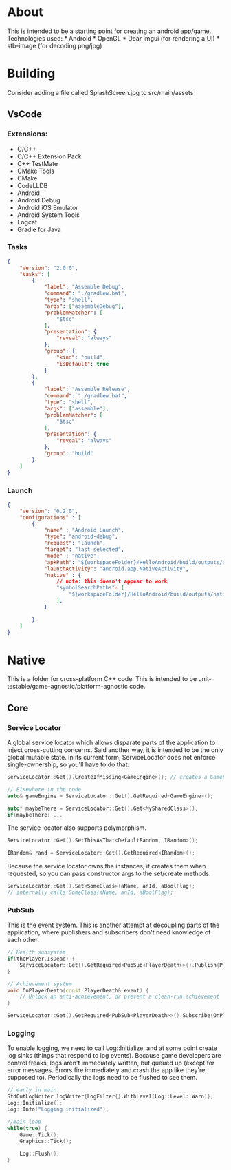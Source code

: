 # About
This is intended to be a starting point for creating an android app/game.
Technologies used:
	* Android
	* OpenGL
	* Dear Imgui (for rendering a UI)
	* stb-image (for decoding png/jpg)

# Building
Consider adding a file called SplashScreen.jpg to src/main/assets

## VsCode
### Extensions: 
* C/C++
* C/C++ Extension Pack
* C++ TestMate
* CMake Tools
* CMake
* CodeLLDB
* Android
* Android Debug
* Android iOS Emulator
* Android System Tools
* Logcat
* Gradle for Java

### Tasks
```json
{
    "version": "2.0.0",
    "tasks": [
        {
            "label": "Assemble Debug",
            "command": "./gradlew.bat",
            "type": "shell",
            "args": ["assembleDebug"],
            "problemMatcher": [
                "$tsc"
            ],
            "presentation": {
                "reveal": "always"
            },
            "group": {
                "kind": "build",
                "isDefault": true
            }
        },
        {
            "label": "Assemble Release",
            "command": "./gradlew.bat",
            "type": "shell",
            "args": ["assemble"],
            "problemMatcher": [
                "$tsc"
            ],
            "presentation": {
                "reveal": "always"
            },
            "group": "build"
        }
    ]
}
```

### Launch
```json
{
    "version": "0.2.0",
    "configurations" : [
        {
            "name" : "Android Launch",
            "type": "android-debug",
            "request": "launch",
            "target": "last-selected",
            "mode" : "native",
            "apkPath": "${workspaceFolder}/HelloAndroid/build/outputs/apk/debug/HelloAndroid-debug.apk",
            "launchActivity": "android.app.NativeActivity",
            "native" : {
				// note: this doesn't appear to work
                "symbolSearchPaths": [
                    "${workspaceFolder}/HelloAndroid/build/outputs/native-debug-symbols/debug/x86_64/",
                ],
            }

        }
    ]
}
```

# Native
This is a folder for cross-platform C++ code.  This is intended to be unit-testable/game-agnostic/platform-agnostic code.

## Core

### Service Locator
A global service locator which allows disparate parts of the application to inject cross-cutting concerns.  Said another way, it is intended to be the only global mutable state.  In its current form, ServiceLocator does not enforce single-ownership, so you'll have to do that.

```cpp
ServiceLocator::Get().CreateIfMissing<GameEngine>(); // creates a GameEngine for the ServiceLocator to own

// Elsewhere in the code
auto& gameEngine = ServiceLocator::Get().GetRequired<GameEngine>();

auto* maybeThere = ServiceLocator::Get().Get<MySharedClass>();
if(maybeThere) ...
```

The service locator also supports polymorphism.
```cpp
ServiceLocator::Get().SetThisAsThat<DefaultRandom, IRandom>();

IRandom& rand = ServiceLocator::Get().GetRequired<IRandom>();
```

Because the service locator owns the instances, it creates them when requested, so you can pass constructor args to the set/create methods.

```cpp
ServiceLocator::Get().Set<SomeClass>(aName, anId, aBoolFlag);
// internally calls SomeClass{aName, anId, aBoolFlag};
```

### PubSub
This is the event system.  This is another attempt at decoupling parts of the application, where publishers and subscribers don't need knowledge of each other.

```cpp
// Health subsystem
if(thePlayer.IsDead) {
	ServiceLocator::Get().GetRequired<PubSub<PlayerDeath>>().Publish(PlayerDeath{ thePlayer.Name });
}

// Achievement system
void OnPlayerDeath(const PlayerDeath& event) {
	// Unlock an anti-achievement, or prevent a clean-run achievement
}

ServiceLocator::Get().GetRequired<PubSub<PlayerDeath>>().Subscribe(OnPlayerDeath);
```

### Logging
To enable logging, we need to call Log::Initialize, and at some point create log sinks (things that respond to log events).
Because game developers are control freaks, logs aren't immediately written, but queued up (except for error messages.  Errors fire immediately and crash the app like they're supposed to).  Periodically the logs need to be flushed to see them.

```cpp
// early in main
StdOutLogWriter logWriter{LogFilter{}.WithLevel(Log::Level::Warn)};
Log::Initialize();
Log::Info("Logging initialized");

//main loop
while(true) {
	Game::Tick();
	Graphics::Tick();
	
	Log::Flush();
}
```
